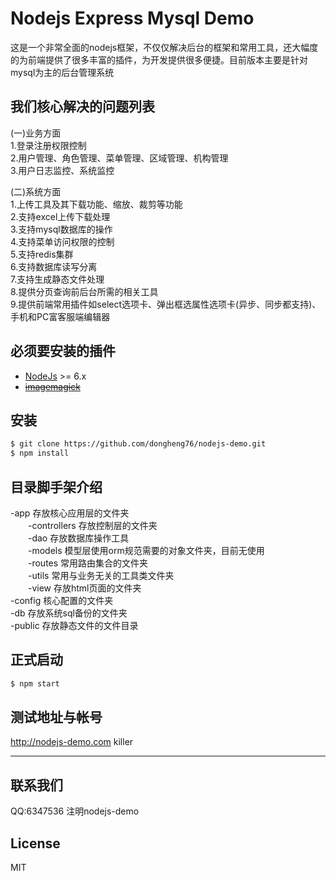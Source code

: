 # Nodejs Express Mysql Demo

这是一个非常全面的nodejs框架，不仅仅解决后台的框架和常用工具，还大幅度的为前端提供了很多丰富的插件，为开发提供很多便捷。目前版本主要是针对mysql为主的后台管理系统

## 我们核心解决的问题列表

(一)业务方面<br/>
1.登录注册权限控制<br/>
2.用户管理、角色管理、菜单管理、区域管理、机构管理<br/>
3.用户日志监控、系统监控<br/>

(二)系统方面<br/>
1.上传工具及其下载功能、缩放、裁剪等功能<br/>
2.支持excel上传下载处理<br/>
3.支持mysql数据库的操作<br/>
4.支持菜单访问权限的控制<br/>
5.支持redis集群<br/>
6.支持数据库读写分离<br/>
7.支持生成静态文件处理<br/>
8.提供分页查询前后台所需的相关工具<br/>
9.提供前端常用插件如select选项卡、弹出框选属性选项卡(异步、同步都支持)、手机和PC富客服端编辑器<br/>


## 必须要安装的插件

* [NodeJs](http://nodejs.org) >= 6.x 
* ~~[imagemagick](http://www.imagemagick.org/script/index.php)~~

## 安装

```sh
$ git clone https://github.com/dongheng76/nodejs-demo.git
$ npm install
```
## 目录脚手架介绍<br/>
-app 存放核心应用层的文件夹<br/>
　　-controllers 存放控制层的文件夹<br/>
　　-dao 存放数据库操作工具<br/>
　　-models 模型层使用orm规范需要的对象文件夹，目前无使用<br/>
　　-routes 常用路由集合的文件夹<br/>
　　-utils 常用与业务无关的工具类文件夹<br/>
　　-view 存放html页面的文件夹<br/>
-config 核心配置的文件夹<br/>
-db 存放系统sql备份的文件夹<br/>
-public 存放静态文件的文件目录<br/>

## 正式启动

```sh
$ npm start
```

## 测试地址与帐号
http://nodejs-demo.com
killer
********

## 联系我们
QQ:6347536 注明nodejs-demo

## License

MIT
